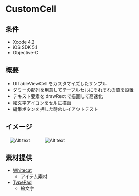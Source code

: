 CustomCell
====================

条件
---------------
 * Xcode 4.2
 * iOS SDK 5.1
 * Objective-C

概要
---------------
 * UITableViewCell をカスタマイズしたサンプル
 * ダミーの配列を用意してテーブルセルにそれぞれの値を設置
 * テキスト要素を drawRect で描画して高速化
 * 絵文字アイコンをセルに描画
 * 編集ボタンを押した時のレイアウトテスト

イメージ
---------------
　![Alt text](https://raw.github.com/syake/UITableView-Examples/master/CustomCell/assets/capture_01.png)　　
　![Alt text](https://raw.github.com/syake/UITableView-Examples/master/CustomCell/assets/capture_02.png)

素材提供
---------------
 * [Whitecat](http://whitecafe.sakura.ne.jp/ "Whitecat")
   * アイテム素材
 * [TypePad](http://start.typepad.jp/typecast/ "TypePad")
   * 絵文字